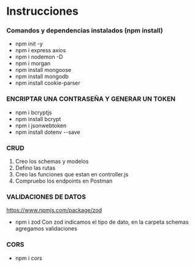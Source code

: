 # Instrucciones

### Comandos y dependencias instalados (npm install)

- npm init -y
- npm i express axios
- npm i nodemon -D
- npm i morgan
- npm install mongoose
- npm install mongodb
- npm install cookie-parser

### ENCRIPTAR UNA CONTRASEÑA Y GENERAR UN TOKEN
- npm i bcryptjs
- npm install bcrypt
- npm i jsonwebtoken
- npm install dotenv --save


### CRUD
1. Creo los schemas y modelos
2. Defino las rutas
3. Creo las funciones que estan en controller.js
4. Compruebo los endpoints en Postman

### VALIDACIONES DE DATOS
https://www.npmjs.com/package/zod
- npm i zod 
 Con zod indicamos el tipo de dato, en la carpeta schemas agregamos validaciones

### CORS
- npm i cors
